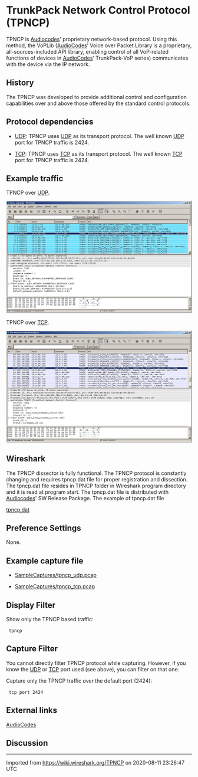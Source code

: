 # TrunkPack Network Control Protocol (TPNCP)

  
TPNCP is [Audiocodes](http://www.audiocodes.com)' proprietary network-based protocol. Using this method, the VoPLib ([AudioCodes](http://www.audiocodes.com)’ Voice over Packet Library is a proprietary, all-sources-included API library, enabling control of all VoP-related functions of devices in [AudioCodes](http://www.audiocodes.com)’ TrunkPack-VoP series) communicates with the device via the IP network.  
  

## History

  
The TPNCP was developed to provide additional control and configuration capabilities over and above those offered by the standard control protocols.  
  

## Protocol dependencies

  - [UDP](/UDP): TPNCP uses [UDP](/UDP) as its transport protocol. The well known [UDP](/UDP) port for TPNCP traffic is 2424.

  - [TCP](/TCP): TPNCP uses [TCP](/TCP) as its transport protocol. The well known [TCP](/TCP) port for TPNCP traffic is 2424.

## Example traffic

  
TPNCP over [UDP](/UDP).  
  

![tpncp\_udp.jpg](uploads/__moin_import__/attachments/TPNCP/tpncp_udp.jpg "tpncp_udp.jpg")

  
TPNCP over [TCP](/TCP).  
  

![tpncp\_tcp.jpg](uploads/__moin_import__/attachments/TPNCP/tpncp_tcp.jpg "tpncp_tcp.jpg")  
  

## Wireshark

  
The TPNCP dissector is fully functional. The TPNCP protocol is constantly changing and requires tpncp.dat file for proper registration and dissection. The tpncp.dat file resides in TPNCP folder in Wireshark program directory and it is read at program start. The tpncp.dat file is distributed with [Audiocodes](http://www.audiocodes.com)' SW Release Package. The example of tpncp.dat file  
  
[tpncp.dat](uploads/__moin_import__/attachments/TPNCP/tpncp.dat)  
  

## Preference Settings

  
None.  
  

## Example capture file

  - [SampleCaptures/tpncp\_udp.pcap](uploads/__moin_import__/attachments/SampleCaptures/tpncp_udp.pcap)

  - [SampleCaptures/tpncp\_tcp.pcap](uploads/__moin_import__/attachments/SampleCaptures/tpncp_tcp.pcap)

## Display Filter

Show only the TPNCP based traffic:

``` 
 tpncp
```

## Capture Filter

  
You cannot directly filter TPNCP protocol while capturing. However, if you know the [UDP](/UDP) or [TCP](/TCP) port used (see above), you can filter on that one.

Capture only the TPNCP traffic over the default port (2424):

``` 
 tcp port 2424
```

## External links

  
[AudioCodes](http://www.audiocodes.com)  
  

## Discussion

---

Imported from https://wiki.wireshark.org/TPNCP on 2020-08-11 23:26:47 UTC
